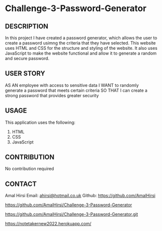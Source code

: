 # Challenge-3-Password-Generator

## DESCRIPTION
In this project I have created a password generator, which allows the user to create a password usimng the criteria that they have selected. This website uses HTML and CSS for the structure and styling of the website. It also uses JavaScript to make the website functional and allow it to generate a random and secure password. 

## USER STORY
AS AN employee with access to sensitive data
I WANT to randomly generate a password that meets certain criteria
SO THAT I can create a strong password that provides greater security


## USAGE
This application uses the following:
1. HTML
2. CSS 
3. JavaScript

## CONTRIBUTION
No contribution required

## CONTACT
Amal Hirsi
Email: ahirsi@hotmail.co.uk
Github: https://github.com/AmalHirsi

https://github.com/AmalHirsi/Challenge-3-Password-Generator

https://github.com/AmalHirsi/Challenge-3-Password-Generator.git

https://notetakernew2022.herokuapp.com/


